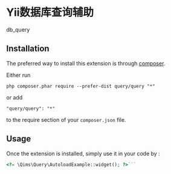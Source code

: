 Yii数据库查询辅助
==========
db_query

Installation
------------

The preferred way to install this extension is through [composer](http://getcomposer.org/download/).

Either run

```
php composer.phar require --prefer-dist query/query "*"
```

or add

```
"query/query": "*"
```

to the require section of your `composer.json` file.


Usage
-----

Once the extension is installed, simply use it in your code by  :

```php
<?= \Qims\Query\AutoloadExample::widget(); ?>```